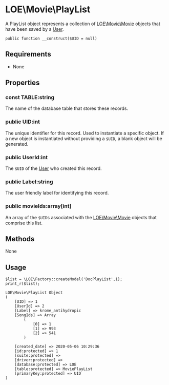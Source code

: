 
# LOE\Movie\PlayList

A PlayList object represents a collection of [LOE\Movie\Movie](./Movie.md) objects that have been saved by a [User](./Movie.md).

`public function __construct($UID = null)`

## Requirements

* None

## Properties


### const TABLE:string

The name of the database table that stores these records.

### public UID:int
The unique identifier for this record. Used to instantiate a specific object. If a new object is instantiated without providing a `$UID`, a blank object will be generated.

### public UserId:int

The `$UID` of the [User]() who created this record.

### public Label:string

The user friendly label for identifying this record.

### public movieIds:array[int]

An array of the `$UID`s associated with the [LOE\Movie\Movie](./Movie.md) objects that comprise this list.

## Methods

None

## Usage

```
$list = \LOE\Factory::createModel('DocPlayList',1);
print_r($list);
```
```
LOE\Movie\PlayList Object
(
    [UID] => 1
    [UserId] => 2
    [Label] => krome_antihydropic
    [SongIds] => Array
        (
            [0] => 1
            [1] => 993
            [2] => 541
        )

    [created_date] => 2020-05-06 10:29:36
    [id:protected] => 1
    [suite:protected] =>
    [driver:protected] =>
    [database:protected] => LOE
    [table:protected] => MoviePlayList
    [primaryKey:protected] => UID
)

```
